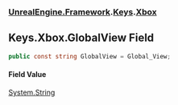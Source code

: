 ### [UnrealEngine.Framework](UnrealEngine_Framework.md 'UnrealEngine.Framework').[Keys](Keys.md 'UnrealEngine.Framework.Keys').[Xbox](Keys_Xbox.md 'UnrealEngine.Framework.Keys.Xbox')
## Keys.Xbox.GlobalView Field
```csharp
public const string GlobalView = Global_View;
```
#### Field Value
[System.String](https://docs.microsoft.com/en-us/dotnet/api/System.String 'System.String')
